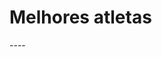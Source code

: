 # Melhores atletas
<Bruce Lee>
<Caio Bonfim>
<Pelé>
<Gustavo Kuerten>
<Ronaldo>
<Peter Sampras>
  ---- 
